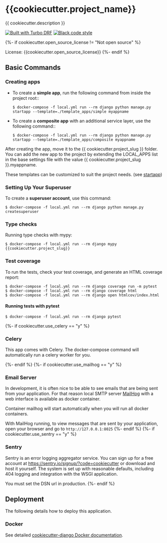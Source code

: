 # {{cookiecutter.project_name}}

{{ cookiecutter.description }}

[![Built with Turbo DRF](https://img.shields.io/badge/built%20with-Turbo%20DRF-ff69b4.svg?logo=cookiecutter)](https://github.com/turbomarko/turbo-drf/)
[![Black code style](https://img.shields.io/badge/code%20style-black-000000.svg)](https://github.com/ambv/black)

{%- if cookiecutter.open_source_license != "Not open source" %}

License: {{cookiecutter.open_source_license}}
{%- endif %}

## Basic Commands

### Creating apps

-   To create a **simple app**, run the following command from inside the project root::

        $ docker-compose -f local.yml run --rm django python manage.py startapp --template=./template_apps/simple myappname

-   To create a **composite app** with an additional service layer, use the following command::

        $ docker-compose -f local.yml run --rm django python manage.py startapp --template=./template_apps/composite myappname

After creating the app, move it to the {{ cookiecutter.project_slug }} folder.
You can add the new app to the project by extending the LOCAL_APPS list in the base settings file with the value {{ cookiecutter.project_slug }}.myappname.

These templates can be customized to suit the project needs. (see [startapp](https://docs.djangoproject.com/en/dev/ref/django-admin/#startapp))

### Setting Up Your Superuser

To create a **superuser account**, use this command:

    $ docker-compose -f local.yml run --rm django python manage.py createsuperuser

### Type checks

Running type checks with mypy:

    $ docker-compose -f local.yml run --rm django mypy {{cookiecutter.project_slug}}

### Test coverage

To run the tests, check your test coverage, and generate an HTML coverage report:

    $ docker-compose -f local.yml run --rm django coverage run -m pytest
    $ docker-compose -f local.yml run --rm django coverage html
    $ docker-compose -f local.yml run --rm django open htmlcov/index.html

#### Running tests with pytest

    $ docker-compose -f local.yml run --rm django pytest
{%- if cookiecutter.use_celery == "y" %}

### Celery

This app comes with Celery. The docker-compose command will automatically run a celery worker for you.

{%- endif %}
{%- if cookiecutter.use_mailhog == "y" %}

### Email Server

In development, it is often nice to be able to see emails that are being sent from your application. For that reason local SMTP server [MailHog](https://github.com/mailhog/MailHog) with a web interface is available as docker container.

Container mailhog will start automatically when you will run all docker containers.

With MailHog running, to view messages that are sent by your application, open your browser and go to `http://127.0.0.1:8025`
{%- endif %}
{%- if cookiecutter.use_sentry == "y" %}

### Sentry

Sentry is an error logging aggregator service. You can sign up for a free account at <https://sentry.io/signup/?code=cookiecutter> or download and host it yourself.
The system is set up with reasonable defaults, including 404 logging and integration with the WSGI application.

You must set the DSN url in production.
{%- endif %}

## Deployment

The following details how to deploy this application.

### Docker

See detailed [cookiecutter-django Docker documentation](http://cookiecutter-django.readthedocs.io/en/latest/deployment-with-docker.html).
